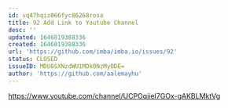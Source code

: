 ```yaml
---
id: vq47hqiz066fyc86268rosa
title: 92 Add Link to Youtube Channel
desc: ''
updated: 1646819388336
created: 1646819388336
url: 'https://github.com/imba/imba.io/issues/92'
status: CLOSED
issueID: MDU6SXNzdWU1MDk0NzMyODE=
author: 'https://github.com/aalemayhu'
---
```

https://www.youtube.com/channel/UCPOqjieI7GOx-gAKBLMktVg
<!--!https://gitspeak.com/-/nip3awL6d455d-->
